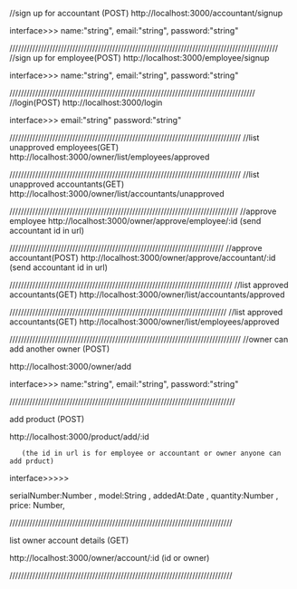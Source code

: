 //sign up for accountant (POST)
http://localhost:3000/accountant/signup

interface>>>
name:"string",
email:"string",
password:"string"



//////////////////////////////////////////////////////////////////////////////////////////////
//sign up for employee(POST)
http://localhost:3000/employee/signup


interface>>>
name:"string",
email:"string",
password:"string"


//////////////////////////////////////////////////////////////////////////////////////
//login(POST)
http://localhost:3000/login

interface>>>
email:"string"
password:"string"



/////////////////////////////////////////////////////////////////////////////////
//list unapproved employees(GET)
http://localhost:3000/owner/list/employees/approved


/////////////////////////////////////////////////////////////////////////////////
//list unapproved accountants(GET)
http://localhost:3000/owner/list/accountants/unapproved


////////////////////////////////////////////////////////////////////////////////
//approve employee
http://localhost:3000/owner/approve/employee/:id       (send accountant id in url)




///////////////////////////////////////////////////////////////////////////
//approve accountant(POST)
http://localhost:3000/owner/approve/accountant/:id            (send accountant id in url)




//////////////////////////////////////////////////////////////////////////////
//list approved accountants(GET)
http://localhost:3000/owner/list/accountants/approved


////////////////////////////////////////////////////////////////////////////
//list approved accountants(GET)
http://localhost:3000/owner/list/employees/approved



/////////////////////////////////////////////////////////////////////////////////
//owner can add another owner   (POST) 

http://localhost:3000/owner/add


interface>>>
name:"string",
email:"string",
password:"string"


///////////////////////////////////////////////////////////////////////////////

add product  (POST)

http://localhost:3000/product/add/:id

       (the id in url is for employee or accountant or owner anyone can add prduct)


interface>>>>>

 serialNumber:Number ,
    model:String ,
    addedAt:Date ,
    quantity:Number ,
    price: Number,
  

  //////////////////////////////////////////////////////////////////////////////
  
list owner account details   (GET)

http://localhost:3000/owner/account/:id            (id or owner)


//////////////////////////////////////////////////////////////////////////////
